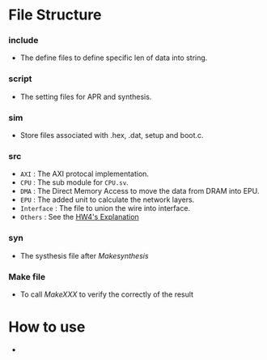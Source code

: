 # File Structure
### include
* The define files to define specific len of data into string.
### script
* The setting files for APR and synthesis.
### sim
* Store files associated with .hex, .dat, setup and boot.c.
### src
* `AXI` : The AXI protocal implementation.
* `CPU` : The sub module for `CPU.sv`.
* `DMA` : The Direct Memory Access to move the data from DRAM into EPU.
* `EPU` : The added unit to calculate the network layers.
* `Interface` : The file to union the wire into interface.
* `Others` : See the [HW4's Explanation](https://github.com/yuchengwang1121/VLSI-System-Design/tree/main/HW4)
### syn
* The systhesis file after $Make synthesis$
### Make file
* To call $Make XXX$ to verify the correctly of the result

# How to use
* 
